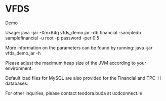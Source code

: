 VFDS
====

Demo

Usage: java -jar -Xmx64g vfds_demo.jar -db financial -sampledb samplefinancial -u root -p password -per 0.5

More information on the parameters can be found by running: java -jar vfds_demo.jar -h

Please adjust the maximum heap size of the JVM according to your environment.

Default load files for MySQL are also provided for the Financial and TPC-H databases.

For other inquiries, please contact teodora.buda at ucdconnect.ie
	

